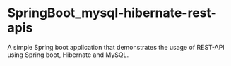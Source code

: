 # SpringBoot_mysql-hibernate-rest-apis 
A simple Spring boot application that demonstrates the usage of REST-API using Spring boot, Hibernate and MySQL.
